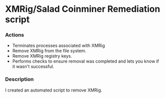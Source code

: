 # XMRig/Salad Coinminer Remediation script

### Actions
- Terminates processes associated with XMRig
- Remove XMRig from the file system.
- Remove XMRig registry keys.
- Performs checks to ensure removal was completed and lets you know if it wasn't successful.

### Description

I created an automated script to remove XMRig.
